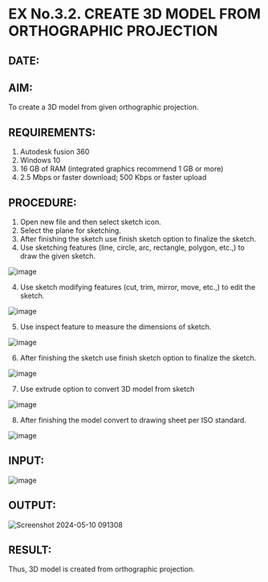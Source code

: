 # EX No.3.2. CREATE 3D MODEL FROM ORTHOGRAPHIC PROJECTION
## DATE:
## AIM:
To create a 3D model from given orthographic projection.

## REQUIREMENTS:
1. Autodesk fusion 360
2. Windows 10
3. 16 GB of RAM (integrated graphics recommend 1 GB or more)
4. 2.5 Mbps or faster download; 500 Kbps or faster upload 

## PROCEDURE:
1.	Open new file and then select sketch icon.
2.	Select the plane for sketching. 
6.	After finishing the sketch use finish sketch option to finalize the sketch.
3.	Use sketching features (line, circle, arc, rectangle, polygon, etc.,) to draw the given sketch.

![image](https://user-images.githubusercontent.com/113594316/198823371-bacc7928-28aa-45dd-a652-8833f95e3ea9.png)

4.	Use sketch modifying features (cut, trim, mirror, move, etc.,) to edit the sketch.

![image](https://user-images.githubusercontent.com/113594316/198823384-c72c4c0f-9650-48db-b7da-697a0f22886b.png)

5.	Use inspect feature to measure the dimensions of sketch.

![image](https://user-images.githubusercontent.com/113594316/198823390-0832a221-257e-439f-99b4-1a8beca74b56.png)

6.	After finishing the sketch use finish sketch option to finalize the sketch.

![image](https://user-images.githubusercontent.com/113594316/198823401-1b79c82e-7665-4874-8135-52cbce3bb50d.png)

7.	Use extrude option to convert 3D model from sketch

![image](https://user-images.githubusercontent.com/113594316/198823408-d3d678f1-2247-41a2-abdd-b9a8918daef8.png)


8.	After finishing the model convert to drawing sheet per  ISO standard.

![image](https://user-images.githubusercontent.com/113594316/198823415-9d0a9454-b197-44bf-b90f-179c75602500.png)

## INPUT:
![image](https://user-images.githubusercontent.com/113594316/198823540-38a1b79a-1f68-4876-add9-adf59b98b386.png)

## OUTPUT:
![Screenshot 2024-05-10 091308](https://github.com/sanjevrm/EX.-No.3.2.-CREATE-3D-MODEL-FROM-ORTHOGRAPHIC-PROJECTION/assets/155142423/a759fe4a-2444-4865-9115-3d6e9b76423f)

## RESULT:
Thus, 3D model is created from orthographic projection.



